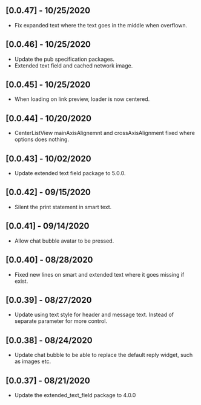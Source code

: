 ## [0.0.47] - 10/25/2020

* Fix expanded text where the
text goes in the middle when
overflown.

## [0.0.46] - 10/25/2020

* Update the pub specification packages. 
* Extended text field and cached network image.

## [0.0.45] - 10/25/2020

* When loading on link preview, loader is now centered.

## [0.0.44] - 10/20/2020

* CenterListView mainAxisAlignemnt and crossAxisAlignment
fixed where options does nothing.

## [0.0.43] - 10/02/2020

* Update extended text field package to 5.0.0.

## [0.0.42] - 09/15/2020

* Silent the print statement in smart text.

## [0.0.41] - 09/14/2020

* Allow chat bubble avatar to be pressed.

## [0.0.40] - 08/28/2020

* Fixed new lines on smart and extended text where
  it goes missing if exist.

## [0.0.39] - 08/27/2020

* Update using text style for header and message text.
Instead of separate parameter for more control.

## [0.0.38] - 08/24/2020

* Update chat bubble to be able to replace the default
reply widget, such as images etc.

## [0.0.37] - 08/21/2020

* Update the extended_text_field package to 4.0.0
